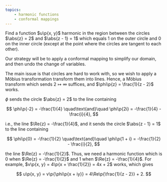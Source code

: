 ```yaml
---
topics:
    - harmonic functions
    - conformal mappings
---
```


<problem>

Find a function $u\p{x, y}$ harmonic in the region between the circles $\abs{z} = 2$ and $\abs{z - 1} = 1$ which equals $1$ on the outer circle and $0$ on the inner circle (except at the point where the circles are tangent to each other).

</problem>

<solution>

Our strategy will be to apply a conformal mapping to simplify our domain, and then undo the change of variables.

The main issue is that circles are hard to work with, so we wish to apply a Möbius transformation transform them into lines. Hence, a Möbius transform which sends $2 \mapsto \infty$ suffices, and $\phi\p{z} = \frac{1}{z - 2}$ works.

$\phi$ sends the circle $\abs{z} = 2$ to the line containing

$$
\phi\p{-2} = -\frac{1}{4}
\quad\text{and}\quad
\phi\p{2i} = -\frac{1}{4} - \frac{i}{4},
$$

i.e., the line $\Re{z} = -\frac{1}{4}$, and it sends the circle $\abs{z - 1} = 1$ to the line containing

$$
\phi\p{0} = -\frac{1}{2}
\quad\text{and}\quad
\phi\p{1 + i} = -\frac{1}{2} - \frac{i}{2},
$$

the line $\Re{z} = -\frac{1}{2}$. Thus, we need a harmonic function which is $0$ when $\Re{z} = -\frac{1}{2}$ and $1$ when $\Re{z} = -\frac{1}{4}$. For example, $v\p{x, y} = 4\p{x + \frac{1}{2}} = 4x + 2$ works, which gives

$$
u\p{x, y}
    = v\p{\phi\p{x + iy}}
    = 4\Re\p{\frac{1}{z - 2}} + 2.
$$

</solution>
